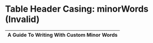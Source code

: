 # Table Header Casing: minorWords (Invalid)

| A Guide To Writing With Custom Minor Words |
| ------------------------------------------ |
